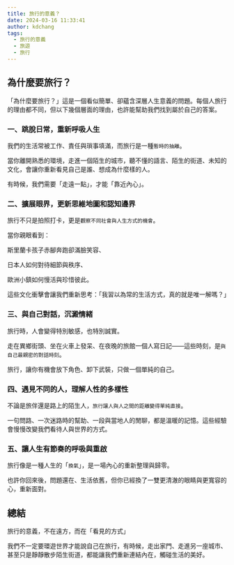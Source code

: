 ```yaml
---
title: 旅行的意義？
date: 2024-03-16 11:33:41
author: kdchang
tags:
  - 旅行的意義
  - 旅遊
  - 旅行
---
```


## 為什麼要旅行？

「為什麼要旅行？」這是一個看似簡單、卻蘊含深層人生意義的問題。每個人旅行的理由都不同，但以下幾個層面的理由，也許能幫助我們找到屬於自己的答案。

### 一、跳脫日常，重新呼吸人生

我們的生活常被工作、責任與瑣事填滿，而旅行是一種`暫時的抽離`。

當你離開熟悉的環境，走進一個陌生的城市，聽不懂的語言、陌生的街道、未知的文化，會讓你重新看見自己是誰、想成為什麼樣的人。

有時候，我們需要「走遠一點」，才能「靠近內心」。

### 二、擴展眼界，更新思維地圖和認知邊界

旅行不只是拍照打卡，更是`觀察不同社會與人生方式的機會`。

當你親眼看到：

斯里蘭卡孩子赤腳奔跑卻滿臉笑容、

日本人如何對待細節與秩序、

歐洲小鎮如何慢活與珍惜彼此。

這些文化衝擊會讓我們重新思考：「我習以為常的生活方式，真的就是唯一解嗎？」

### 三、與自己對話，沉澱情緒

旅行時，人會變得特別敏感，也特別誠實。

走在異鄉街頭、坐在火車上發呆、在夜晚的旅館一個人寫日記——這些時刻，是`與自己最親密的對話時刻`。

旅行，讓你有機會放下角色、卸下武裝，只做一個單純的自己。

### 四、遇見不同的人，理解人性的多樣性

不論是旅伴還是路上的陌生人，`旅行讓人與人之間的距離變得單純直接`。

一句問路、一次迷路時的幫助、一段與當地人的閒聊，都是溫暖的記憶。這些經驗會慢慢改變我們看待人與世界的方式。

### 五、讓人生有節奏的呼吸與重啟

旅行像是一種人生的「`換氣`」，是一場內心的重新整理與歸零。

也許你回來後，問題還在、生活依舊，但你已經換了一雙更清澈的眼睛與更寬容的心，重新面對。

## 總結

旅行的意義，不在遠方，而在「看見的方式」

我們不一定要環遊世界才能說自己在旅行，有時候，走出家門、走進另一座城市、甚至只是靜靜散步陌生街道，都能讓我們重新連結內在，觸碰生活的美好。
